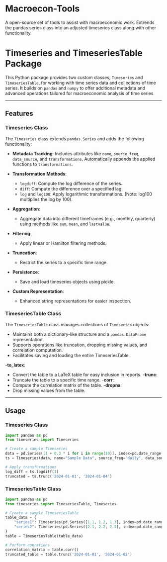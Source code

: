 # Macroecon-Tools
A open-source set of tools to assist with macroeconomic work. Extrends the pandas series class into an adjusted timeseries class along with other functionality.

# Timeseries and TimeseriesTable Package

This Python package provides two custom classes, `Timeseries` and `TimeseriesTable`, for working with time series data and collections of time series. It builds on `pandas` and `numpy` to offer additional metadata and advanced operations tailored for macroeconomic analysis of time series

---

## Features

### Timeseries Class
The `Timeseries` class extends `pandas.Series` and adds the following functionality:
- **Metadata Tracking**: Includes attributes like `name`, `source_freq`, `data_source`, and `transformations`. Automatically appends the applied functions to `transformations`.

- **Transformation Methods**:
  - `logdiff`: Compute the log difference of the series.
  - `diff`: Compute the difference over a specified lag.
  - `log` and `log100`: Apply logarithmic transformations. (Note: log100 multiplies the log by 100).
- **Aggregation**:
  - Aggregate data into different timeframes (e.g., monthly, quarterly) using methods like `sum`, `mean`, and `lastvalue`.
- **Filtering**:
  - Apply linear or Hamilton filtering methods.
- **Truncation**:
  - Restrict the series to a specific time range.
- **Persistence**:
  - Save and load timeseries objects using pickle.
- **Custom Representation**:
  - Enhanced string representations for easier inspection.

### TimeseriesTable Class
The `TimeseriesTable` class manages collections of `Timeseries` objects:
- Maintains both a dictionary-like structure and a `pandas.DataFrame` representation.
- Supports operations like truncation, dropping missing values, and correlation computation.
- Facilitates saving and loading the entire TimeseriesTable.

-**to_latex**:
  - Convert the table to a LaTeX table for easy inclusion in reports.
-**trunc**:
  - Truncate the table to a specific time range.
-**corr**:
  - Compute the correlation matrix of the table.
-**dropna**:
  - Drop missing values from the table.

---

## Usage

### Timeseries Class
```python
import pandas as pd
from timeseries import Timeseries

# Create a sample Timeseries
data = pd.Series([1 + 0.3 * i for i in range(10)], index=pd.date_range('2024-01-01', periods=10))
ts = Timeseries(data, name="Sample Data", source_freq="daily", data_source="Generated")

# Apply transformations
log_diff = ts.logdiff(1)
truncated = ts.trunc('2024-01-01', '2024-01-04')
```

### TimeseriesTable Class
```python
import pandas as pd
from timeseries import TimeseriesTable, Timeseries

# Create a sample TimeseriesTable
table_data = {
    "series1": Timeseries(pd.Series([1.1, 1.2, 1.3], index=pd.date_range('2024-01-01', periods=3))),
    "series2": Timeseries(pd.Series([2.1, 2.2, 2.3], index=pd.date_range('2024-01-01', periods=3))),
}
table = TimeseriesTable(table_data)

# Perform operations
correlation_matrix = table.corr()
truncated_table = table.trunc('2024-01-01', '2024-01-02')
```
